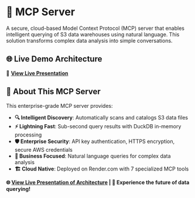 # 🚀 MCP Server

A secure, cloud-based Model Context Protocol (MCP) server that enables intelligent querying of S3 data warehouses using natural language. This solution transforms complex data analysis into simple conversations.

## 🌐 Live Demo Architecture

🎯 **[View Live Presentation](https://nlgupta-systango.github.io/sys-mcp-server-architecture/)**

## 🎯 About This MCP Server

This enterprise-grade MCP server provides:

- **🔍 Intelligent Discovery**: Automatically scans and catalogs S3 data files
- **⚡ Lightning Fast**: Sub-second query results with DuckDB in-memory processing
- **🛡️ Enterprise Security**: API key authentication, HTTPS encryption, secure AWS credentials
- **🎯 Business Focused**: Natural language queries for complex data analysis
- **🏗️ Cloud Native**: Deployed on Render.com with 7 specialized MCP tools


**🌐 [View Live Presentation of Architecture](https://nlgupta-systango.github.io/sys-mcp-server-architecture/) | 🚀 Experience the future of data querying!**
